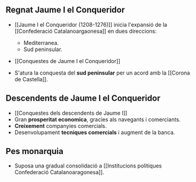 ## Regnat Jaume I el Conqueridor
- [[Jaume I el Conqueridor (1208-1276)]] inicia l'expansió de la [[Confederació Catalanoargaonesa]] en dues direccions:
	- Mediterranea.
	- Sud peninsular.

- [[Conquestes de Jaume I el Conqueridor]]
- S'atura la conquesta del **sud peninsular** per un acord amb la [[Corona de Castella]].

## Descendents de Jaume I el Conqueridor

- [[Conquestes dels descendents de Jaume I]]
- Gran **prosperitat economica**, gracies als navegants i comerciants.
- **Creixement** companyies comercials.
- Desenvolupament **tecniques comercials** i augment de la banca.

## Pes monarquia

- Suposa una gradual consolidació a [[Institucions politiques Confederació Catalanoaragonesa]].